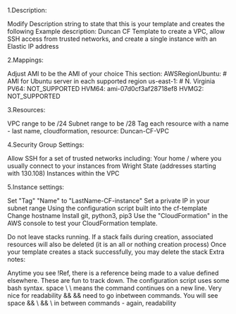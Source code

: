 1.Description:

 Modify Description string to state that this is your template and creates the following
 Example description:
   Duncan CF Template to create a VPC, allow SSH access from trusted networks, and create a single instance with an Elastic IP address

2.Mappings:

Adjust AMI to be the AMI of your choice
This section:
AWSRegionUbuntu: # AMI for Ubuntu server in each supported region
us-east-1:   # N. Virginia
  PV64: NOT_SUPPORTED
  HVM64: ami-07d0cf3af28718ef8
  HVMG2: NOT_SUPPORTED
  
3.Resources:

VPC range to be /24
Subnet range to be /28
Tag each resource with a name - last name, cloudformation, resource: Duncan-CF-VPC

4.Security Group Settings:

Allow SSH for a set of trusted networks including:
Your home / where you usually connect to your instances from
Wright State (addresses starting with 130.108)
Instances within the VPC

5.Instance settings:

Set "Tag" "Name" to "LastName-CF-instance"
Set a private IP in your subnet range
Using the configuration script built into the cf-template
Change hostname
Install git, python3, pip3
Use the "CloudFormation" in the AWS console to test your CloudFormation template.

Do not leave stacks running.
If a stack fails during creation, associated resources will also be deleted (it is an all or nothing creation process)
Once your template creates a stack successfully, you may delete the stack
Extra notes:

Anytime you see !Ref, there is a reference being made to a value defined elsewhere. These are fun to track down.
The configuration script uses some bash syntax.
space \ \ means the command continues on a new line. Very nice for readability
&& && need to go inbetween commands. You will see space && \ && \ in between commands - again, readability
